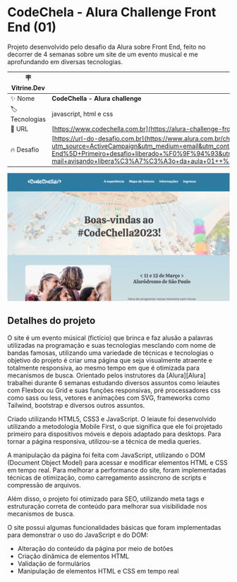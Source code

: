 # CodeChela - Alura Challenge Front End (01)
Projeto desenvolvido pelo desafio da Alura sobre Front End, feito no decorrer de 4 semanas sobre um site de um evento musical e me aprofundando em diversas tecnologias.

| :placard: Vitrine.Dev |     |
| -------------  | --- |
| :sparkles: Nome        | **CodeChella - Alura challenge**
| :label: Tecnologias | javascript, html e css
| :rocket: URL         | [https://www.codechella.com.br](https://alura-challenge-front-end-smoky.vercel.app/index.html)
| :fire: Desafio     | [https://url-do-desafio.com.br](https://www.alura.com.br/challenges/front-end-6/semana-01-conheca-codechella?utm_source=ActiveCampaign&utm_medium=email&utm_content=%5BChallenge+Front-End%5D+Primeiro+desafio+liberado+%F0%9F%94%93&utm_campaign=%5BCHALLENGE%5D%28Front-end+6a+ed+%29+E-mail+avisando+libera%C3%A7%C3%A3o+da+aula+01++%2B+convite+live+codando+ao+vivo&vgo_ee=SXMdautKhcjE%2BQR1cHJmPCgFfsHX1KtEQ6so2w%2BCYb0%3D)

<!-- Inserir imagem com a #vitrinedev ao final do link -->
![](banner.PNG#vitrinedev)

## Detalhes do projeto

O site é um evento músical (fictício) que brinca e faz alusão a palavras utilizadas na programação e suas tecnologias mesclando com nome de bandas famosas, utilizando uma variedade de técnicas e tecnologias o objetivo do projeto é criar uma página que seja visualmente atraente e totalmente responsiva, ao mesmo tempo em que é otimizada para mecanismos de busca. Orientado pelos instrutores da [Alura][Alura] trabalhei durante 6 semanas estudando diversos assuntos como leiautes com Flexbox ou Grid e suas funções responsivas, pré processadores css como sass ou less, vetores e animações com SVG, frameworks como Tailwind, bootstrap e diversos outros assuntos.

Criado utilizando HTML5, CSS3 e JavaScript. O leiaute foi desenvolvido utilizando a metodologia Mobile First, o que significa que ele foi projetado primeiro para dispositivos móveis e depois adaptado para desktops. Para tornar a página responsiva, utilizou-se a técnica de media queries.

A manipulação da página foi feita com JavaScript, utilizando o DOM (Document Object Model) para acessar e modificar elementos HTML e CSS em tempo real. Para melhorar a performance do site, foram implementadas técnicas de otimização, como carregamento assíncrono de scripts e compressão de arquivos.

Além disso, o projeto foi otimizado para SEO, utilizando meta tags e estruturação correta de conteúdo para melhorar sua visibilidade nos mecanismos de busca.

O site possui algumas funcionalidades básicas que foram implementadas para demonstrar o uso do JavaScript e do DOM:

* Alteração do conteúdo da página por meio de botões
* Criação dinâmica de elementos HTML
* Validação de formulários
* Manipulação de elementos HTML e CSS em tempo real
